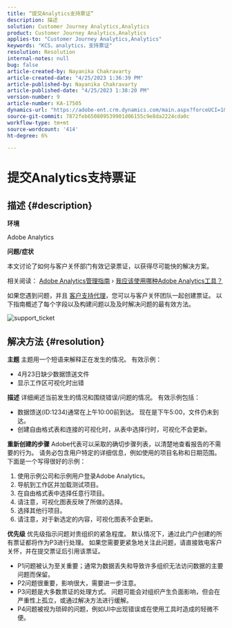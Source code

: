 ```yaml
---
title: “提交Analytics支持票证”
description: 描述
solution: Customer Journey Analytics,Analytics
product: Customer Journey Analytics,Analytics
applies-to: "Customer Journey Analytics,Analytics"
keywords: "KCS，analytics，支持票证"
resolution: Resolution
internal-notes: null
bug: false
article-created-by: Nayanika Chakravarty
article-created-date: "4/25/2023 1:36:39 PM"
article-published-by: Nayanika Chakravarty
article-published-date: "4/25/2023 1:38:20 PM"
version-number: 9
article-number: KA-17505
dynamics-url: "https://adobe-ent.crm.dynamics.com/main.aspx?forceUCI=1&pagetype=entityrecord&etn=knowledgearticle&id=f8213a2e-6ee3-ed11-a7c7-6045bd006793"
source-git-commit: 7872feb650809539901d06155c9e8da2224cda0c
workflow-type: tm+mt
source-wordcount: '414'
ht-degree: 6%

---
```


# 提交Analytics支持票证

## 描述 {#description}


<b>环境</b>

Adobe Analytics

<b>问题/症状</b>

本文讨论了如何与客户关怀部门有效记录票证，以获得尽可能快的解决方案。

相关阅读： [Adobe Analytics管理指南](https://experienceleague.adobe.com/docs/analytics/admin/home.html?lang=zh-Hans) › [我应该使用哪种Adobe Analytics工具？](https://experienceleague.adobe.com/docs/analytics/analyze/admin-overview/which-analytics-tool.html)

如果您遇到问题，并且 [客户支持代理](https://helpx.adobe.com/cn/experience-cloud/supported-users.html)，您可以与客户关怀团队一起创建票证。 以下指南概述了每个字段以及构建问题以及及时解决问题的最有效方法。

![support_ticket](https://helpx.adobe.com/content/dam/help/en/analytics/kb/submitting-an-analytics-support-ticket/jcr:content/main-pars/image/support_ticket.png "support_ticket")


## 解决方法 {#resolution}

<b>主题</b>
主题用一个短语来解释正在发生的情况。 有效示例：

- 4月23日缺少数据馈送文件
- 显示工作区可视化时出错

<b>描述</b>
详细阐述当前发生的情况和围绕错误/问题的情况。 有效示例包括：

- 数据馈送(ID:1234)通常在上午10:00前到达。 现在是下午5:00，文件仍未到达。
- 创建自由格式表和连接的可视化时，从表中选择行时，可视化不会更新。

<b>重新创建的步骤</b>
Adobe代表可以采取的确切步骤列表，以清楚地查看报告的不需要的行为。 请务必包含用户特定的详细信息，例如使用的项目名称和日期范围。 下面是一个写得很好的示例：

1. 使用示例公司和示例用户登录Adobe Analytics。
2. 导航到工作区并加载测试项目。
3. 在自由格式表中选择任意行项目。
4. 请注意，可视化图表反映了所做的选择。
5. 选择其他行项目。
6. 请注意，对于新选定的内容，可视化图表不会更新。

<b>优先级</b>
优先级指示问题对贵组织的紧急程度。 默认情况下，通过此门户创建的所有票证都将作为P3进行处理。 如果您需要更紧急地关注此问题，请直接致电客户关怀，并在提交票证后引用该票证。

- P1问题被认为至关重要；通常为数据丢失和导致许多组织无法访问数据的主要问题而保留。
- P2问题很重要，影响很大，需要进一步注意。
- P3问题是大多数票证的处理方式。 问题可能会对组织产生负面影响，但会在严重性上孤立，或通过解决方法进行缓解。
- P4问题被视为琐碎的问题，例如UI中出现错误或在使用工具时造成的轻微不便。


